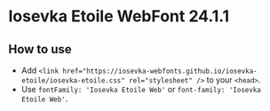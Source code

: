 # Iosevka Etoile WebFont 24.1.1

## How to use

- Add `<link href="https://iosevka-webfonts.github.io/iosevka-etoile/iosevka-etoile.css" rel="stylesheet" />` to your `<head>`.
- Use `fontFamily: 'Iosevka Etoile Web'` or `font-family: 'Iosevka Etoile Web'`.
